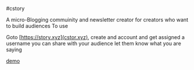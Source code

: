 #cstory

A micro-Blogging commuinity and newsletter creator for creators who want to build audiences
To use

Goto [https://story.xyz](cstor.xyz), create and account and get assigned a username you can share with your audience let them know what you are saying


[demo](cstory.xyz/tobiadiks)
